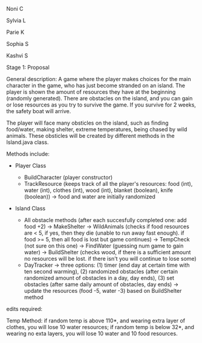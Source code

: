Noni C

Sylvia L

Parie K

Sophia S

Kashvi S

Stage 1: Proposal

General description:
A game where the player makes choices for the main character in the game, who has just become stranded on an island. The player is shown the amount of resources they have at the beginning (randomly generated). There are obstacles on the island, and you can gain or lose resources as you try to survive the game. If you survive for 2 weeks, the safety boat will arrive.

The player will face many obsticles on the island, such as finding food/water, making shelter, extreme temperatures, being chased by wild animals. These obsticles will be created by different methods in the Island.java class.

Methods include:

- Player Class
   - BuildCharacter (player constructor)
   - TrackResource (keeps track of all the player's resources: food (int), water (int), clothes (int), wood (int), blanket (boolean), knife (boolean)) 
      -> food and water are initially randomized 
      
- Island Class
   - All obstacle methods (after each succesfully completed one: add food +2)
      -> MakeShelter
      -> WildAnimals (checks if food resources are < 5, if yes, then they die (unable to run away fast enough). if food >= 5, then all food is lost but game continues)
      -> TempCheck (not sure on this one) 
      -> FindWater (guessing num game to gain water)
      -> BuildShelter (checks wood, if there is a sufficient amount no resources will be lost. if there isn't you will continue to lose some)
   - DayTracker 
      -> three options: (1) timer (end day at certain time with ten second warming), (2) randomized obstacles (after certain randomized amount of obstacles in a day, day ends), (3) set obstacles (after same daily amount of obstacles, day ends) 
      -> update the resources (food -5, water -3) based on BuildShelter method
  


edits required: 

Temp Method: if random temp is above 110*, and wearing extra layer of clothes, you will lose 10 water resources; if random temp is below 32*, and wearing no exta layers, you will lose 10 water and 10 food resources.
